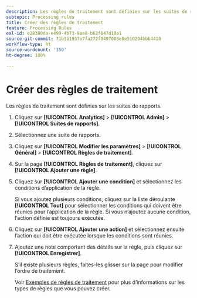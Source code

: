 ```yaml
---
description: Les règles de traitement sont définies sur les suites de rapports.
subtopic: Processing rules
title: Créer des règles de traitement
feature: Processing Rules
exl-id: e28380da-e499-4b73-8ae8-b62f847d10e1
source-git-commit: 71b3b1937e7fa272f0497008e8e510204bbb4418
workflow-type: ht
source-wordcount: '150'
ht-degree: 100%

---
```


# Créer des règles de traitement

Les règles de traitement sont définies sur les suites de rapports.

1. Cliquez sur **[!UICONTROL Analytics]** > **[!UICONTROL Admin]** > **[!UICONTROL Suites de rapports]**.
1. Sélectionnez une suite de rapports.
1. Cliquez sur **[!UICONTROL Modifier les paramètres]** > **[!UICONTROL Général]** > **[!UICONTROL Règles de traitement]**.
1. Sur la page **[!UICONTROL Règles de traitement]**, cliquez sur **[!UICONTROL Ajouter une règle]**.
1. Cliquez sur **[!UICONTROL Ajouter une condition]** et sélectionnez les conditions d’application de la règle.

   Si vous ajoutez plusieurs conditions, cliquez sur la liste déroulante **[!UICONTROL Tout]** pour sélectionner les conditions qui doivent être réunies pour l’application de la règle. Si vous n’ajoutez aucune condition, l’action définie est toujours exécutée.

1. Cliquez sur **[!UICONTROL Ajouter une action]** et sélectionnez ensuite l’action qui doit être exécutée lorsque les conditions sont réunies.
1. Ajoutez une note comportant des détails sur la règle, puis cliquez sur **[!UICONTROL Enregistrer]**.

   S’il existe plusieurs règles, faites-les glisser sur la page pour modifier l’ordre de traitement.

   Voir [Exemples de règles de traitement](/help/admin/admin/c-processing-rules/processing-rules-examples/processing-rules-examples.md) pour plus d’informations sur les types de règles que vous pouvez créer.
